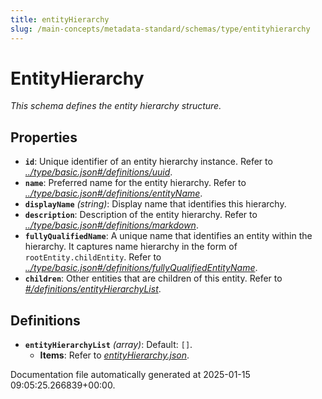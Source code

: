 ```yaml
---
title: entityHierarchy
slug: /main-concepts/metadata-standard/schemas/type/entityhierarchy
---
```


# EntityHierarchy

*This schema defines the entity hierarchy structure.*

## Properties

- **`id`**: Unique identifier of an entity hierarchy instance. Refer to *[../type/basic.json#/definitions/uuid](#/type/basic.json#/definitions/uuid)*.
- **`name`**: Preferred name for the entity hierarchy. Refer to *[../type/basic.json#/definitions/entityName](#/type/basic.json#/definitions/entityName)*.
- **`displayName`** *(string)*: Display name that identifies this hierarchy.
- **`description`**: Description of the entity hierarchy. Refer to *[../type/basic.json#/definitions/markdown](#/type/basic.json#/definitions/markdown)*.
- **`fullyQualifiedName`**: A unique name that identifies an entity within the hierarchy. It captures name hierarchy in the form of `rootEntity.childEntity`. Refer to *[../type/basic.json#/definitions/fullyQualifiedEntityName](#/type/basic.json#/definitions/fullyQualifiedEntityName)*.
- **`children`**: Other entities that are children of this entity. Refer to *[#/definitions/entityHierarchyList](#definitions/entityHierarchyList)*.
## Definitions

- **`entityHierarchyList`** *(array)*: Default: `[]`.
  - **Items**: Refer to *[entityHierarchy.json](#tityHierarchy.json)*.


Documentation file automatically generated at 2025-01-15 09:05:25.266839+00:00.
